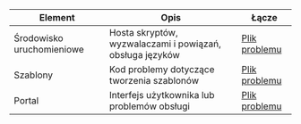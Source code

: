 Element | Opis | Łącze
---------|-------|-----------
Środowisko uruchomieniowe | Hosta skryptów, wyzwalaczami i powiązań, obsługa języków  | [Plik problemu](https://github.com/Azure/azure-webjobs-sdk-script/issues)
Szablony | Kod problemy dotyczące tworzenia szablonów | [Plik problemu](https://github.com/Azure/azure-webjobs-sdk-templates/issues)
Portal | Interfejs użytkownika lub problemów obsługi | [Plik problemu](https://github.com/ProjectKudu/AzureFunctionsPortal/issues)